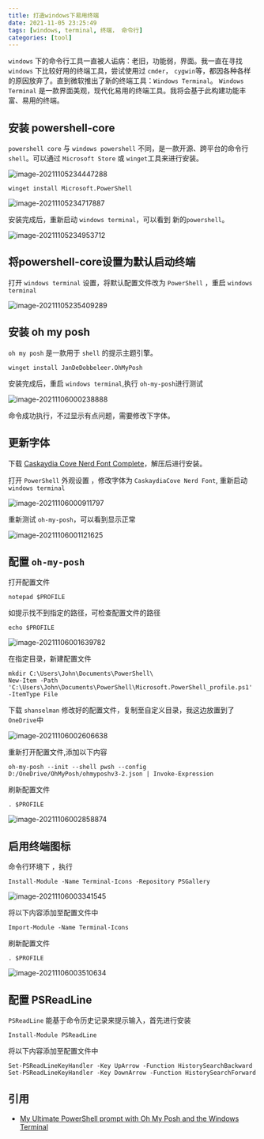 ```yaml
---
title: 打造windows下易用终端
date: 2021-11-05 23:25:49
tags: [windows, terminal, 终端， 命令行]
categories: [tool]
---
```


`windows` 下的命令行工具一直被人诟病：老旧，功能弱，界面。我一直在寻找 `windows` 下比较好用的终端工具，尝试使用过 `cmder`， `cygwin`等，都因各种各样的原因放弃了。直到微软推出了新的终端工具：`Windows Terminal`。 `Windows Terminal` 是一款界面美观，现代化易用的终端工具。我将会基于此构建功能丰富、易用的终端。

## 安装 powershell-core

`powershell core` 与 `windows powershell` 不同，是一款开源、跨平台的命令行 `shell`。可以通过 `Microsoft Store` 或 `winget`工具来进行安装。

![image-20211105234447288](https://cdn.jsdelivr.net/gh/KJohn2q/John-s-figure-bed/image/202111052344351.png)

```
winget install Microsoft.PowerShell
```

![image-20211105234717887](https://cdn.jsdelivr.net/gh/KJohn2q/John-s-figure-bed/image/202111052347936.png)

安装完成后，重新启动 `windows terminal`，可以看到 新的`powershell`。

![image-20211105234953712](https://cdn.jsdelivr.net/gh/KJohn2q/John-s-figure-bed/image/202111052349773.png)

## 将powershell-core设置为默认启动终端

打开 `windows terminal` 设置，将默认配置文件改为 `PowerShell` ，重启 `windows terminal`

![image-20211105235409289](https://cdn.jsdelivr.net/gh/KJohn2q/John-s-figure-bed/image/202111052354342.png)

## 安装 oh my posh

`oh my posh` 是一款用于 `shell` 的提示主题引擎。 

```
winget install JanDeDobbeleer.OhMyPosh
```

安装完成后，重启 `windows terminal`,执行 `oh-my-posh`进行测试

![image-20211106000238888](https://cdn.jsdelivr.net/gh/KJohn2q/John-s-figure-bed/image/202111060002931.png)

命令成功执行，不过显示有点问题，需要修改下字体。

## 更新字体

下载 [Caskaydia Cove Nerd Font Complete](https://github.com/ryanoasis/nerd-fonts/releases/download/v2.1.0/CascadiaCode.zip?WT.mc_id=-blog-scottha)，解压后进行安装。

打开 `PowerShell` 外观设置 ，修改字体为 `CaskaydiaCove Nerd Font`, 重新启动 `windows terminal`

![image-20211106000911797](https://cdn.jsdelivr.net/gh/KJohn2q/John-s-figure-bed/image/202111060009860.png)

重新测试 `oh-my-posh`，可以看到显示正常

![image-20211106001121625](https://cdn.jsdelivr.net/gh/KJohn2q/John-s-figure-bed/image/202111060011665.png)

## 配置 `oh-my-posh`

打开配置文件

```
notepad $PROFILE
```

如提示找不到指定的路径，可检查配置文件的路径

```
echo $PROFILE
```

![image-20211106001639782](https://cdn.jsdelivr.net/gh/KJohn2q/John-s-figure-bed/image/202111060016827.png)

在指定目录，新建配置文件

```
mkdir C:\Users\John\Documents\PowerShell\
New-Item -Path 'C:\Users\John\Documents\PowerShell\Microsoft.PowerShell_profile.ps1' -ItemType File
```

下载 `shanselman` 修改好的配置文件，复制至自定义目录，我这边放置到了 `OneDrive`中

![image-20211106002606638](https://cdn.jsdelivr.net/gh/KJohn2q/John-s-figure-bed/image/202111060026675.png)

重新打开配置文件,添加以下内容

```
oh-my-posh --init --shell pwsh --config D:/OneDrive/OhMyPosh/ohmyposhv3-2.json | Invoke-Expression
```

刷新配置文件

```
. $PROFILE
```

![image-20211106002858874](https://cdn.jsdelivr.net/gh/KJohn2q/John-s-figure-bed/image/202111060028912.png)

## 启用终端图标

命令行环境下 ，执行

```
Install-Module -Name Terminal-Icons -Repository PSGallery
```

![image-20211106003341545](https://cdn.jsdelivr.net/gh/KJohn2q/John-s-figure-bed/image/202111060033585.png)

将以下内容添加至配置文件中

```
Import-Module -Name Terminal-Icons
```

刷新配置文件

```
. $PROFILE
```

![image-20211106003510634](https://cdn.jsdelivr.net/gh/KJohn2q/John-s-figure-bed/image/202111060035676.png)

##  配置 PSReadLine

`PSReadLine` 能基于命令历史记录来提示输入，首先进行安装

```
Install-Module PSReadLine
```

将以下内容添加至配置文件中

```
Set-PSReadLineKeyHandler -Key UpArrow -Function HistorySearchBackward
Set-PSReadLineKeyHandler -Key DownArrow -Function HistorySearchForward
```





## 引用

* [My Ultimate PowerShell prompt with Oh My Posh and the Windows Terminal](https://www.hanselman.com/blog/my-ultimate-powershell-prompt-with-oh-my-posh-and-the-windows-terminal)

